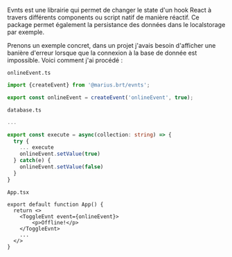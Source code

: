 Evnts est une librairie qui permet de changer le state d'un hook React à travers différents components ou script natif de manière réactif. Ce package permet également la persistance des données dans le localstorage par exemple. 

Prenons un exemple concret, dans un projet j'avais besoin d'afficher une banière d'erreur lorsque que la connexion à la base de donnée est impossible. Voici comment j'ai procédé :

`onlineEvent.ts`
```ts
import {createEvent} from '@marius.brt/evnts';

export const onlineEvent = createEvent('onlineEvent', true);
```

`database.ts`
```ts
...

export const execute = async(collection: string) => {
  try {
    ... execute
    onlineEvent.setValue(true)
  } catch(e) {
    onlineEvent.setValue(false)
  }
}
```

`App.tsx`
```tsx
export default function App() {
  return <>
    <ToggleEvnt event={onlineEvent}>
        <p>Offline!</p>
    </ToggleEvnt>
    ...
  </>
}
```
